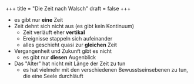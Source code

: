 +++
title = "Die Zeit nach Walsch"
draft = false
+++

-   es gibt nur **eine** Zeit
-   Zeit dehnt sich nicht aus (es gibt kein Kontinuum)
    -   Zeit verläuft eher **vertikal**
    -   Ereignisse stappeln sich aufeinander
    -   alles geschieht quasi zur **gleichen** Zeit
-   Vergangenheit und Zukunft gibt es nicht
    -   es gibt nur **diesen** Augenblick
-   Das "Alter" hat nicht mit Länge der Zeit zu tun
    -   es hat vielmehr mit den verschiedenen Bewusstseinsebenen zu tun, die eine Seele durchläuft
